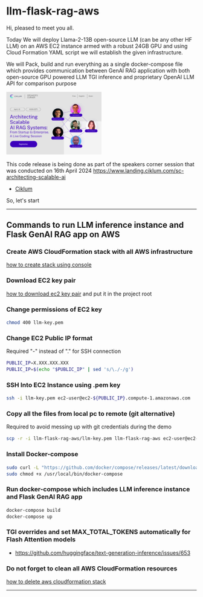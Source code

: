 # llm-flask-rag-aws

Hi, pleased to meet you all.

Today We will deploy Llama-2-13B open-source LLM (can be any other HF LLM)  on an AWS EC2 instance armed with a robust 24GB GPU 
and using Cloud Formation YAML script we will establish the given infrastructure. 

We will Pack, build and run everything as a single docker-compose file which provides communication 
between GenAI RAG application with both open-source GPU powered LLM TGI inference and proprietary OpenAI LLM API 
for comparison purpose

<img src="./imgs/ciklum-gen-ai-sc-event.png" width="50%">

This code release is being done as part of the speakers corner session that was conducted on 16th April 2024
https://www.landing.ciklum.com/sc-architecting-scalable-ai

- [Ciklum](https://www.ciklum.com/)


So, let's start

------------------------

## Commands to run LLM inference instance and Flask GenAI RAG app on AWS

### Create AWS CloudFormation stack with all AWS infrastructure
[how to create stack using console](https://docs.aws.amazon.com/AWSCloudFormation/latest/UserGuide/cfn-console-create-stack.html)


### Download EC2 key pair
[how to download ec2 key pair](https://docs.aws.amazon.com/AWSEC2/latest/UserGuide/create-key-pairs.html#having-ec2-create-your-key-pair) 
and put it in the project root

### Change permissions of EC2 key

```bash
chmod 400 llm-key.pem
```

### Change EC2 Public IP format
Required "-" instead of "." for SSH connection 
```bash
PUBLIC_IP=X.XXX.XXX.XXX
PUBLIC_IP=$(echo "$PUBLIC_IP" | sed 's/\./-/g')
```

### SSH Into EC2 Instance using .pem key
```bash
ssh -i llm-key.pem ec2-user@ec2-${PUBLIC_IP}.compute-1.amazonaws.com
```

### Copy all the files from local pc to remote (git alternative)
Required to avoid messing up with git credentials during the demo 
```bash
scp -r -i llm-flask-rag-aws/llm-key.pem llm-flask-rag-aws ec2-user@ec2-${PUBLIC_IP}.compute-1.amazonaws.com:~/
```

### Install Docker-compose
```bash
sudo curl -L "https://github.com/docker/compose/releases/latest/download/docker-compose-$(uname -s)-$(uname -m)" -o /usr/local/bin/docker-compose
sudo chmod +x /usr/local/bin/docker-compose
```

### Run docker-compose which includes LLM inference instance and Flask GenAI RAG app
```bash
docker-compose build
docker-compose up
```

### TGI overrides and set MAX_TOTAL_TOKENS automatically for Flash Attention models
- https://github.com/huggingface/text-generation-inference/issues/653

### Do not forget to clean all AWS CloudFormation resources
[how to delete aws cloudformation stack](https://docs.aws.amazon.com/AWSCloudFormation/latest/UserGuide/cfn-console-delete-stack.html)

------------------------

